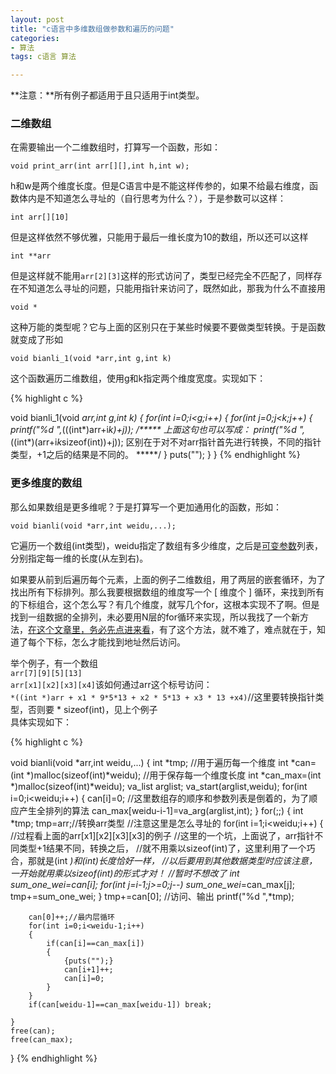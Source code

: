 ```yaml
---
layout: post
title: "c语言中多维数组做参数和遍历的问题"
categories:
- 算法
tags: c语言 算法

---
```


**注意：**所有例子都适用于且只适用于int类型。

### 二维数组

在需要输出一个二维数组时，打算写一个函数，形如：

	void print_arr(int arr[][],int h,int w);

h和w是两个维度长度。但是C语言中是不能这样传参的，如果不给最右维度，函数体内是不知道怎么寻址的（自行思考为什么？），于是参数可以这样：

	int arr[][10]

但是这样依然不够优雅，只能用于最后一维长度为10的数组，所以还可以这样

	int **arr

但是这样就不能用`arr[2][3]`这样的形式访问了，类型已经完全不匹配了，同样存在不知道怎么寻址的问题，只能用指针来访问了，既然如此，那我为什么不直接用

	void *

这种万能的类型呢？它与上面的区别只在于某些时候要不要做类型转换。于是函数就变成了形如

	void bianli_1(void *arr,int g,int k)

这个函数遍历二维数组，使用g和k指定两个维度宽度。实现如下：

{% highlight c %}

void bianli_1(void *arr,int g,int k)
{
    for(int i=0;i<g;i++)
    {
    for(int j=0;j<k;j++)
    {
        printf("%d ",*(((int*)arr+i*k)+j));
		/*****
		上面这句也可以写成：
		printf("%d ",*((int*)(arr+i*k*sizeof(int))+j));
		区别在于对不对arr指针首先进行转换，不同的指针类型，+1之后的结果是不同的。
		*****/
    }
    puts("");
    }
}
{% endhighlight %}
### 更多维度的数组

那么如果数组是更多维呢？于是打算写一个更加通用化的函数，形如：

	void bianli(void *arr,int weidu,...);
	
它遍历一个数组(int类型)，weidu指定了数组有多少维度，之后是[可变参数](http://onepoint.tk/2015/06-08-c%E8%AF%AD%E8%A8%80%E5%87%BD%E6%95%B0%E7%9A%84%E4%B8%8D%E5%AE%9A%E5%8F%82%E6%95%B0.html)列表，分别指定每一维的长度(从左到右)。

如果要从前到后遍历每个元素，上面的例子二维数组，用了两层的嵌套循环，为了找出所有下标排列。那么我要根据数组的维度写一个 [ 维度个 ] 循环，来找到所有的下标组合，这个怎么写？有几个维度，就写几个for，这根本实现不了啊。但是找到一组数据的全排列，未必要用N层的for循环来实现，所以我找了一个新方法，[在这个文章里，务必先点进来看](http://onepoint.tk/2015/06-16-%E4%B8%8D%E4%BD%BF%E7%94%A8%E5%B1%82%E5%B1%82%E5%B5%8C%E5%A5%97%E7%9A%84%E5%BE%AA%E7%8E%AF%E4%BA%A7%E7%94%9F%E5%85%A8%E6%8E%92%E5%88%97%E7%9A%84%E6%96%B9%E6%B3%95.html)，有了这个方法，就不难了，难点就在于，知道了每个下标，怎么才能找到地址然后访问。

举个例子，有一个数组  
`arr[7][9][5][13]`  
`arr[x1][x2][x3][x4]`该如何通过arr这个标号访问：  
`*((int *)arr + x1 * 9*5*13 + x2 * 5*13 + x3 * 13 +x4)`//这里要转换指针类型，否则要 * sizeof(int)，见上个例子  
具体实现如下：

{% highlight c %}

void bianli(void *arr,int weidu,...)
{
    int *tmp;
	//用于遍历每一个维度
    int *can=(int *)malloc(sizeof(int)*weidu);
	//用于保存每一个维度长度
    int *can_max=(int *)malloc(sizeof(int)*weidu);
    va_list arglist;
    va_start(arglist,weidu);
    for(int i=0;i<weidu;i++)
    {
        can[i]=0;
		//这里数组存的顺序和参数列表是倒着的，为了顺应产生全排列的算法
        can_max[weidu-i-1]=va_arg(arglist,int);
    }
    for(;;)
    {
        int *tmp;
        tmp=arr;//转换arr类型
		//注意这里是怎么寻址的
        for(int i=1;i<weidu;i++)
        {   //过程看上面的arr[x1][x2][x3][x3]的例子
			//这里的一个坑，上面说了，arr指针不同类型+1结果不同，转换之后，
			//就不用乘以sizeof(int)了，这里利用了一个巧合，那就是(int *)和(int)长度恰好一样，
			//以后要用到其他数据类型时应该注意，一开始就用乘以sizeof(int)的形式才对！
			//暂时不想改了
			int sum_one_wei=can[i];
            for(int j=i-1;j>=0;j--) sum_one_wei*=can_max[j];
            tmp+=sum_one_wei;
        }
        tmp+=can[0];
		//访问、输出
        printf("%d ",*tmp);

        can[0]++;//最内层循环
        for(int i=0;i<weidu-1;i++)
        {
            if(can[i]==can_max[i])
            {
                {puts("");}
                can[i+1]++;
                can[i]=0;
            }
        }
        if(can[weidu-1]==can_max[weidu-1]) break;

    }
    free(can);
    free(can_max);
}
{% endhighlight %}
